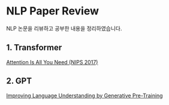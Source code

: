 # NLP Paper Review
NLP 논문을 리뷰하고 공부한 내용을 정리하였습니다.
## 1. Transformer
[Attention Is All You Need (NIPS 2017)](https://github.com/hngyb/NLP-Paper-Review/tree/master/Transformer)
## 2. GPT
[Improving Language Understanding by Generative Pre-Training](https://github.com/hngyb/NLP-Paper-Review/tree/master/GPT)
